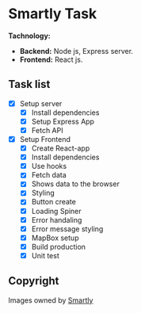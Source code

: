 # Smartly Task

**Tachnology:**

- **Backend:** Node js, Express server.
- **Frontend:** React js.

## Task list

- [x] Setup server
  - [x] Install dependencies
  - [x] Setup Express App
  - [x] Fetch API
- [x] Setup Frontend
  - [x] Create React-app
  - [x] Install dependencies
  - [x] Use hooks
  - [x] Fetch data
  - [x] Shows data to the browser
  - [x] Styling
  - [x] Button create
  - [x] Loading Spiner
  - [x] Error handaling
  - [x] Error message styling
  - [x] MapBox setup
  - [x] Build production
  - [x] Unit test

## Copyright

Images owned by [Smartly](https://www.smartly.io/)

